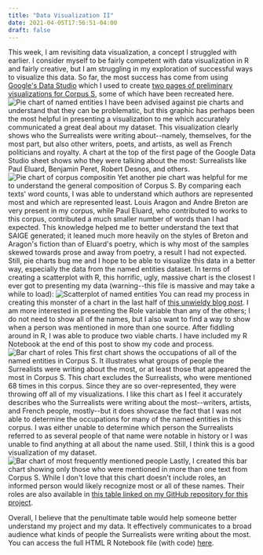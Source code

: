 ```yaml
---
title: "Data Visualization II"
date: 2021-04-05T17:56:51-04:00
draft: false
---
```


This week, I am revisiting data visualization, a concept I struggled with earlier. I consider myself to be fairly competent with data visualization in R and fairly creative, but I am struggling in my exploration of successful ways to visualize this data. So far, the most success has come from using [Google's Data Studio](https://datastudio.google.com/navigation/reporting) which I used to create [two pages of preliminary visualizations for Corpus S](https://datastudio.google.com/reporting/cca3b7c1-a82f-4a8e-85ac-7adc01ae7959/page/4B71B), some of which have been recreated here.
![Pie chart of named entities](/images/vis1.png)
I have been advised against pie charts and understand that they can be problematic, but this graphic has perhaps been the most helpful in presenting a visualization to me which accurately communicated a great deal about my dataset. This visualization clearly shows who the Surrealists were writing about--namely, themselves, for the most part, but also other writers, poets, and artists, as well as French politicians and royalty. A chart at the top of the first page of the Google Data Studio sheet shows who they were talking about the most: Surrealists like Paul Eluard, Benjamin Peret, Robert Desnos, and others. 
![Pie chart of corpus compositin](/images/vis2.png)
Yet another pie chart was helpful for me to understand the general composition of Corpus S. By comparing each texts' word counts, I was able to understand which authors are represented most and which are represented least. Louis Aragon and Andre Breton are very present in my corpus, while Paul Eluard, who contributed to works to this corpus, contributed a much smaller number of words than I had expected. This knowledge helped me to better understand the text that SAIGE generated; it leaned much more heavily on the styles of Breton and Aragon's fiction than of Eluard's poetry, which is why most of the samples skewed towards prose and away from poetry, a result I had not expected. 
Still, pie charts bug me and I hope to be able to visualize this data in a better way, especially the data from the named entities dataset. In terms of creating a scatterplot with R, this horrific, ugly, massive chart is the closest I ever got to presenting my data (warning--this file is massive and may take a while to load):
![Scatterplot of named entities](/images/named_entities.png)
You can read my process in creating this monster of a chart in the last half of [this unwieldy blog post](https://cm21.netlify.app/post/week6/). I am more interested in presenting the Role variable than any of the others; I do not need to show all of the names, but I also want to find a way to show when a person was mentioned in more than one source. After fiddling around in R, I was able to produce two viable charts. I have included my R Notebook at the end of this post to show my code and process. 
![Bar chart of roles](/images/roles.png)
This first chart shows the occupations of all of the named entities in Corpus S. It illustrates what groups of people the Surrealists were writing about the most, or at least those that appeared the most in Corpus S. This chart excludes the Surrealists, who were mentioned 68 times in this corpus. Since they are so over-represented, they were throwing off all of my visualizations. I like this chart as I feel it accurately describes who the Surrealists were writing about the most--writers, artists, and French people, mostly--but it does showcase the fact that I was not able to determine the occupations for many of the named entities in this corpus. I was either unable to determine which person the Surrealists referred to as several people of that name were notable in history or I was unable to find anything at all about the name used. Still, I think this is a good visualization of my dataset.
![Bar chart of most frequently mentioned people](/images/freq.png)
Lastly, I created this bar chart showing only those who were mentioned in more than one text from Corpus S. While I don't love that this chart doesn't include roles, an informed person would likely recognize most or all of these names. Their roles are also available in [this table linked on my GitHub repository for this project](https://github.com/semarvin/cm21/blob/main/Exercises/named_entities_in_corpus_s.csv).

Overall, I believe that the penultimate table would help someone better understand my project and my data. It effectively communicates to a broad audience what kinds of people the Surrealists were writing about the most. You can access the full HTML R Notebook file (with code) [here](file:///C:/Users/Suzi/Documents/GitHub/cm21/Exercises/data_vis/R/take%20two/datavisii.nb.html).